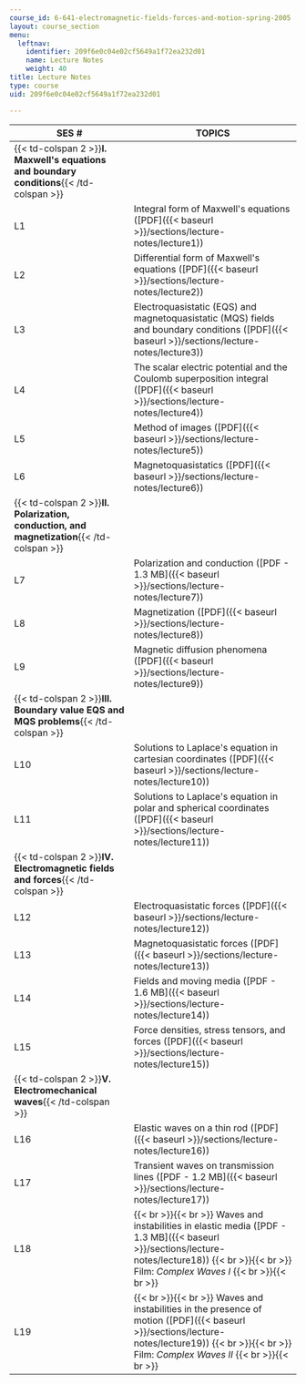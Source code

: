 ```yaml
---
course_id: 6-641-electromagnetic-fields-forces-and-motion-spring-2005
layout: course_section
menu:
  leftnav:
    identifier: 209f6e0c04e02cf5649a1f72ea232d01
    name: Lecture Notes
    weight: 40
title: Lecture Notes
type: course
uid: 209f6e0c04e02cf5649a1f72ea232d01

---
```


| SES # | TOPICS |
| --- | --- |
| {{< td-colspan 2 >}}**I. Maxwell's equations and boundary conditions**{{< /td-colspan >}} ||
| L1 | Integral form of Maxwell's equations ([PDF]({{< baseurl >}}/sections/lecture-notes/lecture1)) |
| L2 | Differential form of Maxwell's equations ([PDF]({{< baseurl >}}/sections/lecture-notes/lecture2)) |
| L3 | Electroquasistatic (EQS) and magnetoquasistatic (MQS) fields and boundary conditions ([PDF]({{< baseurl >}}/sections/lecture-notes/lecture3)) |
| L4 | The scalar electric potential and the Coulomb superposition integral ([PDF]({{< baseurl >}}/sections/lecture-notes/lecture4)) |
| L5 | Method of images ([PDF]({{< baseurl >}}/sections/lecture-notes/lecture5)) |
| L6 | Magnetoquasistatics ([PDF]({{< baseurl >}}/sections/lecture-notes/lecture6)) |
| {{< td-colspan 2 >}}**II. Polarization, conduction, and magnetization**{{< /td-colspan >}} ||
| L7 | Polarization and conduction ([PDF - 1.3 MB]({{< baseurl >}}/sections/lecture-notes/lecture7)) |
| L8 | Magnetization ([PDF]({{< baseurl >}}/sections/lecture-notes/lecture8)) |
| L9 | Magnetic diffusion phenomena ([PDF]({{< baseurl >}}/sections/lecture-notes/lecture9)) |
| {{< td-colspan 2 >}}**III. Boundary value EQS and MQS problems**{{< /td-colspan >}} ||
| L10 | Solutions to Laplace's equation in cartesian coordinates ([PDF]({{< baseurl >}}/sections/lecture-notes/lecture10)) |
| L11 | Solutions to Laplace's equation in polar and spherical coordinates ([PDF]({{< baseurl >}}/sections/lecture-notes/lecture11)) |
| {{< td-colspan 2 >}}**IV. Electromagnetic fields and forces**{{< /td-colspan >}} ||
| L12 | Electroquasistatic forces ([PDF]({{< baseurl >}}/sections/lecture-notes/lecture12)) |
| L13 | Magnetoquasistatic forces ([PDF]({{< baseurl >}}/sections/lecture-notes/lecture13)) |
| L14 | Fields and moving media ([PDF - 1.6 MB]({{< baseurl >}}/sections/lecture-notes/lecture14)) |
| L15 | Force densities, stress tensors, and forces ([PDF]({{< baseurl >}}/sections/lecture-notes/lecture15)) |
| {{< td-colspan 2 >}}**V. Electromechanical waves**{{< /td-colspan >}} ||
| L16 | Elastic waves on a thin rod ([PDF]({{< baseurl >}}/sections/lecture-notes/lecture16)) |
| L17 | Transient waves on transmission lines ([PDF - 1.2 MB]({{< baseurl >}}/sections/lecture-notes/lecture17)) |
| L18 |  {{< br >}}{{< br >}} Waves and instabilities in elastic media ([PDF - 1.3 MB]({{< baseurl >}}/sections/lecture-notes/lecture18)) {{< br >}}{{< br >}} Film: _Complex Waves I_ {{< br >}}{{< br >}}  |
| L19 |  {{< br >}}{{< br >}} Waves and instabilities in the presence of motion ([PDF]({{< baseurl >}}/sections/lecture-notes/lecture19)) {{< br >}}{{< br >}} Film: _Complex Waves II_ {{< br >}}{{< br >}}